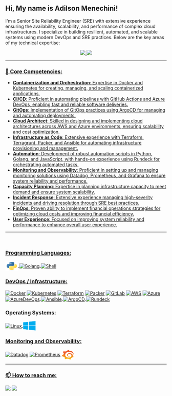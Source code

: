 ## Hi, My name is Adilson Menechini!

I'm a Senior Site Reliability Engineer (SRE) with extensive experience ensuring the availability, scalability, and performance of complex cloud infrastructures. I specialize in building resilient, automated, and scalable systems using modern DevOps and SRE practices. Below are the key areas of my technical expertise:

<div align="center">
  <a href="https://github.com/adilsonmenechini">
  <img height="180em" src="https://github-readme-stats.vercel.app/api?username=adilsonmenechini&show_icons=true&theme=dracula&include_all_commits=true&count_private=true"/>
  <img height="180em" src="https://github-readme-stats.vercel.app/api/top-langs/?username=adilsonmenechini&layout=compact&langs_count=7&theme=dracula"/>
</div>

---

### 🚀 Core Competencies:

- **Containerization and Orchestration**: Expertise in Docker and Kubernetes for creating, managing, and scaling containerized applications.
- **CI/CD**: Proficient in automating pipelines with GitHub Actions and Azure DevOps, enabling fast and reliable software deliveries.
- **GitOps**: Implementation of GitOps practices using ArgoCD for managing and automating deployments.
- **Cloud Architect**: Skilled in designing and implementing cloud architectures across AWS and Azure environments, ensuring scalability and cost optimization.
- **Infrastructure as Code**: Extensive experience with Terraform, Terragrunt, Packer, and Ansible for automating infrastructure provisioning and management.
- **Automation**: Development of robust automation scripts in Python, Golang, and JavaScript, with hands-on experience using Rundeck for orchestrating automated tasks.
- **Monitoring and Observability**: Proficient in setting up and managing monitoring solutions using Datadog, Prometheus, and Grafana to ensure system reliability and performance.
- **Capacity Planning**: Expertise in planning infrastructure capacity to meet demand and ensure system scalability.
- **Incident Response**: Extensive experience managing high-severity incidents and driving resolution through SRE best practices.
- **FinOps**: Proven ability to implement financial operations strategies for optimizing cloud costs and improving financial efficiency.
- **User Experience**: Focused on improving system reliability and performance to enhance overall user experience.

---

<div style="display: inline_block"><br>
  <!-- Programming Languages -->
  <h3>Programming Languages:</h3>
  <img align="center" alt="Python" height="30" width="40" src="https://raw.githubusercontent.com/devicons/devicon/master/icons/python/python-original.svg">
  <img align="center" alt="Golang" height="30" width="40" src="https://cdn.jsdelivr.net/gh/devicons/devicon/icons/go/go-original.svg">
  <img align="center" alt="Shell" height="30" width="40" src="https://cdn.jsdelivr.net/gh/devicons/devicon/icons/bash/bash-original.svg">

  <!-- DevOps / Infrastructure -->
  <h3>DevOps / Infrastructure:</h3>
  <img align="center" alt="Docker" height="30" width="40" src="https://cdn.jsdelivr.net/gh/devicons/devicon/icons/docker/docker-original.svg">
  <img align="center" alt="Kubernetes" height="30" width="40" src="https://cdn.jsdelivr.net/gh/devicons/devicon/icons/kubernetes/kubernetes-plain.svg">
  <img align="center" alt="Terraform" height="30" width="40" src="https://cdn.jsdelivr.net/gh/devicons/devicon/icons/terraform/terraform-original.svg">
  <img align="center" alt="Packer" height="30" width="40" src="https://cdn.jsdelivr.net/gh/devicons/devicon/icons/packer/packer-original.svg">
  <img align="center" alt="GitLab" height="30" width="40" src="https://cdn.jsdelivr.net/gh/devicons/devicon/icons/gitlab/gitlab-original.svg">
  <img align="center" alt="AWS" height="30" width="40" src="https://cdn.jsdelivr.net/gh/devicons/devicon/icons/amazonwebservices/amazonwebservices-original-wordmark.svg">
  <img align="center" alt="Azure" height="30" width="40" src="https://cdn.jsdelivr.net/gh/devicons/devicon/icons/azure/azure-original.svg">
  <img align="center" alt="AzureDevOps" height="30" width="40" src="https://cdn.jsdelivr.net/gh/devicons/devicon/icons/azuredevops/azuredevops-original.svg">
  <img align="center" alt="Ansible" height="30" width="40" src="https://cdn.jsdelivr.net/gh/devicons/devicon/icons/ansible/ansible-original.svg">
  <img align="center" alt="ArgoCD" height="30" width="40" src="https://www.vectorlogo.zone/logos/argoprojio/argoprojio-icon.svg">
  <img align="center" alt="Rundeck" height="30" width="40" src="https://www.vectorlogo.zone/logos/rundeck/rundeck-icon.svg">

  <!-- Operating Systems -->
  <h3>Operating Systems:</h3>
  <img align="center" alt="Linux" height="30" width="40" src="https://cdn.jsdelivr.net/gh/devicons/devicon/icons/linux/linux-original.svg">
  <img align="center" alt="Windows Server" height="30" width="40" src="https://raw.githubusercontent.com/devicons/devicon/master/icons/windows8/windows8-original.svg">

  <!-- Monitoring and Observability -->
  <h3>Monitoring and Observability:</h3>
  <img align="center" alt="Datadog" height="30" width="40" src="https://www.vectorlogo.zone/logos/datadoghq/datadoghq-icon.svg">
  <img align="center" alt="Prometheus" height="30" width="40" src="https://cdn.jsdelivr.net/gh/devicons/devicon/icons/prometheus/prometheus-original.svg">
  <img align="center" alt="Grafana" height="30" width="40" src="https://raw.githubusercontent.com/devicons/devicon/master/icons/grafana/grafana-original.svg">
</div>

---

### 📫 How to reach me:

<div> 
  <a href="https://www.linkedin.com/in/adilson-menechini" target="_blank"><img src="https://img.shields.io/badge/-LinkedIn-%230077B5?style=for-the-badge&logo=linkedin&logoColor=white" target="_blank"></a> 
  <a href = "mailto:adilsonmenechini@gmail.com"><img src="https://img.shields.io/badge/-Gmail-%23333?style=for-the-badge&logo=gmail&logoColor=white" target="_blank"></a>
</div>